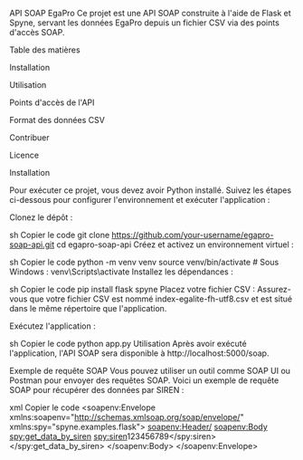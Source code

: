 API SOAP EgaPro
Ce projet est une API SOAP construite à l'aide de Flask et Spyne, servant les données EgaPro depuis un fichier CSV via des points d'accès SOAP.

Table des matières

Installation

Utilisation

Points d'accès de l'API

Format des données CSV

Contribuer

Licence

Installation

Pour exécuter ce projet, vous devez avoir Python installé. Suivez les étapes ci-dessous pour configurer l'environnement et exécuter l'application :

Clonez le dépôt :

sh
Copier le code
git clone https://github.com/your-username/egapro-soap-api.git
cd egapro-soap-api
Créez et activez un environnement virtuel :

sh
Copier le code
python -m venv venv
source venv/bin/activate   # Sous Windows : venv\Scripts\activate
Installez les dépendances :

sh
Copier le code
pip install flask spyne
Placez votre fichier CSV :
Assurez-vous que votre fichier CSV est nommé index-egalite-fh-utf8.csv et est situé dans le même répertoire que l'application.

Exécutez l'application :

sh
Copier le code
python app.py
Utilisation
Après avoir exécuté l'application, l'API SOAP sera disponible à http://localhost:5000/soap.

Exemple de requête SOAP
Vous pouvez utiliser un outil comme SOAP UI ou Postman pour envoyer des requêtes SOAP. Voici un exemple de requête SOAP pour récupérer des données par SIREN :

xml
Copier le code
<soapenv:Envelope xmlns:soapenv="http://schemas.xmlsoap.org/soap/envelope/" xmlns:spy="spyne.examples.flask">
   <soapenv:Header/>
   <soapenv:Body>
      <spy:get_data_by_siren>
         <spy:siren>123456789</spy:siren>
      </spy:get_data_by_siren>
   </soapenv:Body>
</soapenv:Envelope>
